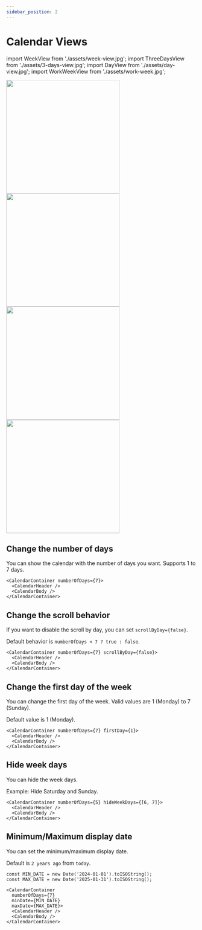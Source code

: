 ```yaml
---
sidebar_position: 2
---
```


# Calendar Views

import WeekView from './assets/week-view.jpg';
import ThreeDaysView from './assets/3-days-view.jpg';
import DayView from './assets/day-view.jpg';
import WorkWeekView from './assets/work-week.jpg';

<img src={DayView} width="300px" />
<img src={ThreeDaysView} width="300px" />
<img src={WorkWeekView} width="300px" />
<img src={WeekView} width="300px" />

## Change the number of days

You can show the calendar with the number of days you want. Supports 1 to 7 days.

```tsx
<CalendarContainer numberOfDays={7}>
  <CalendarHeader />
  <CalendarBody />
</CalendarContainer>
```

## Change the scroll behavior

If you want to disable the scroll by day, you can set `scrollByDay={false}`.

Default behavior is `numberOfDays < 7 ? true : false`.

```tsx
<CalendarContainer numberOfDays={7} scrollByDay={false}>
  <CalendarHeader />
  <CalendarBody />
</CalendarContainer>
```

## Change the first day of the week

You can change the first day of the week. Valid values are 1 (Monday) to 7 (Sunday).

Default value is 1 (Monday).

```tsx
<CalendarContainer numberOfDays={7} firstDay={1}>
  <CalendarHeader />
  <CalendarBody />
</CalendarContainer>
```

## Hide week days

You can hide the week days.

Example: Hide Saturday and Sunday.

```tsx
<CalendarContainer numberOfDays={5} hideWeekDays={[6, 7]}>
  <CalendarHeader />
  <CalendarBody />
</CalendarContainer>
```

## Minimum/Maximum display date

You can set the minimum/maximum display date. 

Default is `2 years ago` from `today`.

```tsx
const MIN_DATE = new Date('2024-01-01').toISOString();
const MAX_DATE = new Date('2025-01-31').toISOString();

<CalendarContainer
  numberOfDays={7}
  minDate={MIN_DATE}
  maxDate={MAX_DATE}>
  <CalendarHeader />
  <CalendarBody />
</CalendarContainer>
```

